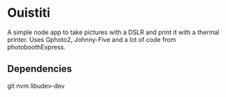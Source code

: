 # Ouistiti
A simple node app to take pictures with a DSLR and print it with a thermal printer.
Uses Gphoto2, Johnny-Five and a lot of code from photoboothExpress.

## Dependencies
git
nvm
libudev-dev